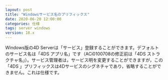 ```yaml
---
layout: post
title: "Windowsサービス名のプリフィックス"
date: 2020-06-20 12:00:00
categories: 仕様
tags: server windows
version: 18.x
---
```


Windows版の4D Serverは「サービス」登録することができます。デフォルトのサービス名は「4DS アプリ名」です（ACi0100708の修正前は「4DS ストラクチャ名」）。サービス管理者は，サービス明を変更することができますが，この「4DS 」プリフィックスは4Dサービスのシグネチャであり，省略することができません。これは仕様です。
